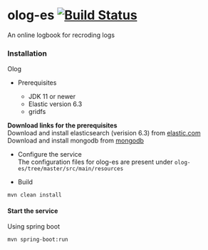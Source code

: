 # olog-es   [![Build Status](https://travis-ci.org/shroffk/olog-es.svg?branch=master)](https://travis-ci.org/shroffk/olog-es)

An online logbook for recroding logs 

### Installation
Olog 

* Prerequisites

  * JDK 11 or newer
  * Elastic version 6.3
  * gridfs


 **Download links for the prerequisites**   
 Download and install elasticsearch (verision 6.3) from [elastic.com](https://www.elastic.co/downloads/past-releases/elasticsearch-6-3-1)    
 Download and install mongodb from [mongodb](https://www.mongodb.com/download-center/community)    
  
  
* Configure the service   
The configuration files for olog-es are present under `olog-es/tree/master/src/main/resources` 


* Build 
```
mvn clean install
``` 

#### Start the service  

Using spring boot  

```
mvn spring-boot:run
```
